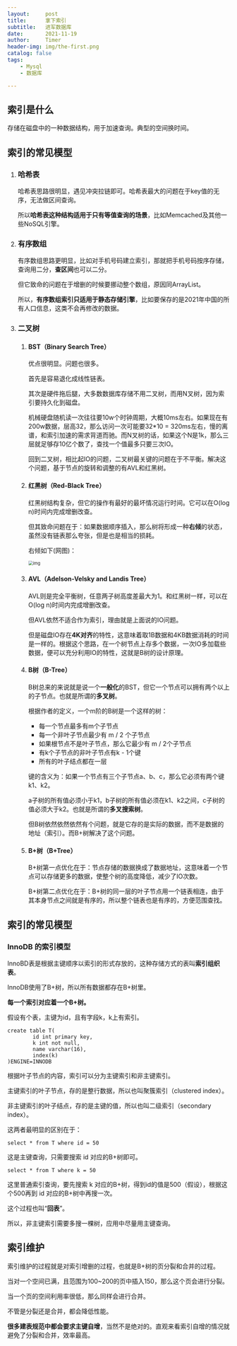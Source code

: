 ```yaml
---
layout:     post
title:      拿下索引
subtitle:   进军数据库
date:       2021-11-19
author:     Timer
header-img: img/the-first.png
catalog: false
tags:
    - Mysql
    - 数据库

---
```


## 索引是什么

存储在磁盘中的一种数据结构，用于加速查询。典型的空间换时间。

## 索引的常见模型

1. ### 哈希表

   哈希表思路很明显，遇见冲突拉链即可。哈希表最大的问题在于key值的无序，无法做区间查询。

   所以**哈希表这种结构适用于只有等值查询的场景**，比如Memcached及其他一些NoSQL引擎。    

   

2. ### 有序数组

   有序数组思路更明显，比如对手机号码建立索引，那就把手机号码按序存储，查询用二分，**查区间**也可以二分。

   但它致命的问题在于增删的时候要挪动整个数组，原因同ArrayList。

   所以，**有序数组索引只适用于静态存储引擎**，比如要保存的是2021年中国的所有人口信息，这类不会再修改的数据。  

   

3. ### 二叉树

   1. #### BST（Binary Search Tree）

      优点很明显。问题也很多。

      首先是容易退化成线性链表。

      其次是硬件拖后腿，大多数数据库存储不用二叉树，而用N叉树，因为索引要持久化到磁盘。

      机械硬盘随机读一次往往要10w个时钟周期，大概10ms左右。如果现在有200w数据，层高32，那么访问一次可能要32*10 = 320ms左右，慢的离谱，和索引加速的需求背道而驰。而N叉树的话，如果这个N是1k，那么三层就足够存10亿个数了，查找一个值最多只要三次IO。

      回到二叉树，相比起IO的问题，二叉树最关键的问题在于不平衡。解决这个问题，基于节点的旋转和调整的有AVL和红黑树。

      

   2. #### 红黑树（Red-Black Tree）

      红黑树结构复杂，但它的操作有最好的最坏情况运行时间。它可以在O(log n)时间内完成增删改查。

      但其致命问题在于：如果数据顺序插入，那么树将形成一种**右倾**的状态，虽然没有链表那么夸张，但是也是相当的损耗。

      右倾如下(网图)：

      <img src="https://pic1.zhimg.com/80/v2-60cea4af963b156ee5f40030977ab77c_720w.jpg" alt="img" style="zoom: 67%;" />   

      

   3. #### AVL（Adelson-Velsky and Landis Tree）

      AVL则是完全平衡树，任意两子树高度差最大为1。和红黑树一样，可以在O(log n)时间内完成增删改查。

      但AVL依然不适合作为索引，理由就是上面说的IO问题。

      但是磁盘IO存在**4K对齐**的特性，这意味着取1B数据和4KB数据消耗的时间是一样的。根据这个思路，在一个树节点上存多个数据，一次IO多加载些数据，便可以充分利用IO的特性，这就是B树的设计原理。  

      

   4. #### B树（B-Tree）

      B树总来的来说就是说一个**一般化**的BST，但它一个节点可以拥有两个以上的子节点。也就是所谓的**多叉树**。

      根据作者的定义，一个m阶的B树是一个这样的树：

      - 每一个节点最多有m个子节点
      - 每一个非叶子节点最少有 m / 2 个子节点
      - 如果根节点不是叶子节点，那么它最少有 m / 2个子节点
      - 有k个子节点的非叶子节点有k - 1个键
      - 所有的叶子结点都在一层

      键的含义为：如果一个节点有三个子节点a、b、c，那么它必须有两个键k1、k2。

      a子树的所有值必须小于k1，b子树的所有值必须在k1、k2之间，c子树的值必须大于k2。也就是所谓的**多叉搜索树**。

      但B树依然依然依然有个问题，就是它存的是实际的数据，而不是数据的地址（索引）。而B+树解决了这个问题。  

      

   5. #### B+树（B+Tree）

      B+树第一点优化在于：节点存储的数据换成了数据地址，这意味着一个节点可以存储更多的数据，使整个树的高度降低，减少了IO次数。

      B+树第二点优化在于：B+树的同一层的叶子节点用一个链表相连，由于其本身节点之间就是有序的，所以整个链表也是有序的，方便范围查找。

     
   
   

## 索引的常见模型

### InnoDB 的索引模型

InnoBD表是根据主键顺序以索引的形式存放的，这种存储方式的表叫**索引组织表**。

InnoDB使用了B+树，所以所有数据都存在B+树里。

**每一个索引对应着一个B+树。**

假设有个表，主键为id，且有字段k，k上有索引。

```mysql
create table T(
		id int primary key,
		k int not null,
		name varchar(16),
		index(k)
)ENGINE=INNODB
```

根据叶子节点的内容，索引可以分为主键索引和非主键索引。

主键索引的叶子节点，存的是整行数据，所以也叫聚簇索引（clustered index）。

非主键索引的叶子结点，存的是主键的值，所以也叫二级索引（secondary index）。

这两者最明显的区别在于：

```mysql
select * from T where id = 50
```

这是主键查询，只需要搜索 id 对应的B+树即可。

```mysql
select * from T where k = 50
```

这里普通索引查询，要先搜索 k 对应的B+树，得到id的值是500（假设），根据这个500再到 id 对应的B+树中再搜一次。

这个过程也叫“**回表**”。

所以，非主键索引需要多搜一棵树，应用中尽量用主键查询。  



## 索引维护

索引维护的过程就是对索引增删的过程，也就是B+树的页分裂和合并的过程。

当对一个空间已满，且范围为100~200的页中插入150，那么这个页会进行分裂。

当一个页的空间利用率很低，那么同样会进行合并。

不管是分裂还是合并，都会降低性能。

**很多建表规范中都会要求主键自增**，当然不是绝对的。直观来看索引自增的情况就避免了分裂和合并，效率最高。







